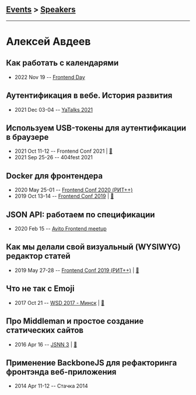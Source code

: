 ## [Events](../README.md) > [Speakers](../speakers.md)
---

# Алексей Авдеев

## Как работать с календарями
- 2022 Nov 19 -- [Frontend Day](https://www.youtube.com/watch?v=WIs74Quvqjg&t=9794s)    
## Аутентификация в вебе. История развития
- 2021 Dec 03-04 -- [YaTalks 2021](https://youtu.be/amlPrfUWTqo)    
## Используем USB-токены для аутентификации в браузере
- 2021 Oct 11-12 -- Frontend Conf 2021  | [:notebook:](https://drive.google.com/file/d/1Y5qM1fBxarJpQCOCVEIkPi6mTEBOReRX/view)  
- 2021 Sep 25-26 -- 404fest 2021    
## Docker для фронтендера
- 2020 May 25-01 -- [Frontend Conf 2020 (РИТ++)](https://www.youtube.com/watch?v=twbn1tSlNQ0)    
- 2019 Oct 13-14 -- [Frontend Conf 2019](https://www.youtube.com/watch?v=SMM3bsYyFls)  | [:notebook:](http://alexey-avdeev.com/docker-for-front-end-developers/)  
## JSON API: работаем по спецификации
- 2020 Feb 15 -- [Avito Frontend meetup](https://youtu.be/JD3HLaLxUJ8)    
## Как мы делали свой визуальный (WYSIWYG) редактор статей
- 2019 May 27-28 -- [Frontend Conf 2019 (РИТ++)](https://www.youtube.com/watch?v=YIsbi5cMuQE)  | [:notebook:](http://alexey-avdeev.com/how-did-we-develop-a-visual-editor/)  
## Что не так с Emoji
- 2017 Oct 21 -- [WSD 2017 - Минск](https://www.youtube.com/watch?v=DUwZpLBSuiI)  | [:notebook:](https://wsd.events/2017/10/21/pres/whats-emoji/)  
## Про Middleman и простое создание статических сайтов
- 2016 Apr 16 -- [JSNN 3](https://youtu.be/zGsGS9rfriU)  | [:notebook:](https://www.slideshare.net/AlexeyAvdeev1/middleman-61006895)  
## Применение BackboneJS для рефакторинга фронтэнда веб-приложения
- 2014 Apr 11-12 -- Стачка 2014    
